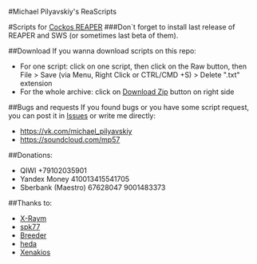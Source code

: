 #Michael Pilyavskiy's ReaScripts

#Scripts for [Cockos REAPER](http://reaper.fm) 
###Don`t forget to install last release of REAPER and SWS (or sometimes last beta of them).

##Download
If you wanna download scripts on this repo:
- For one script: click on one script, then click on the Raw button, then File > Save (via Menu, Right Click or CTRL/CMD +S) > Delete ".txt" extension
- For the whole archive: click on [Download Zip](https://github.com/MichaelPilyavskiy/ReaScripts/archive/master.zip) button on right side

##Bugs and requests
If you found bugs or you have some script request, you can post it in [Issues](https://github.com/MichaelPilyavskiy/ReaScripts/issues) or write me directly:
- https://vk.com/michael_pilyavskiy
- https://soundcloud.com/mp57

##Donations:
- QIWI +79102035901
- Yandex Money 410013415541705
- Sberbank (Maestro) 67628047 9001483373

##Thanks to:
- [X-Raym](http://forum.cockos.com/member.php?u=58284)
- [spk77](http://forum.cockos.com/member.php?u=49553)
- [Breeder](http://forum.cockos.com/member.php?u=27094)
- [heda](http://forum.cockos.com/member.php?u=47822)
- [Xenakios](http://forum.cockos.com/member.php?u=3602)
